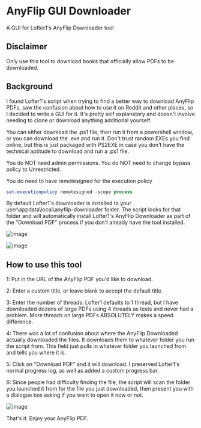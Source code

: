 # AnyFlip GUI Downloader
 A GUI for Lofter1's AnyFlip Downloader tool

 ## Disclaimer

Only use this tool to download books that officially allow PDFs to be downloaded.

## Background

I found Lofter1's script when trying to find a better way to download AnyFlip PDFs, saw  the confusion about how to use it on Reddit and other places, so I decided to write a GUI for it. It's pretty self explanatory and doesn't involve needing to clone or download anything additional yourself.

You can either download the .ps1 file, then run it from a powershell window, or you can download the .exe and run it. Don't trust random EXEs you find online, but this is just packaged with PS2EXE in case you don't have the technical aptitude to download and run a .ps1 file.

You do NOT need admin permissions. You do NOT need to change bypass policy to Unrestricted.

You do need to have remotesigned for the execution policy
```PowerShell
set-executionpolicy remotesigned -scope process
```

By default Lofter1's downloader is installed to your user\appdata\local\anyflip-downloader folder. The script looks for that folder and will automatically install Lofter1's AnyFlip Downloader as part of the "Download PDF" process if you don't already have the tool installed.

![image](https://github.com/user-attachments/assets/98317644-24cc-4f06-8e16-cdcaa1f197c3)

![image](https://github.com/user-attachments/assets/76a45a24-98ab-4e01-95d8-3641e6b812f7)


## How to use this tool

1: Put in the URL of the AnyFlip PDF you'd like to download.

2: Enter a custom title, or leave blank to accept the default title.

3: Enter the number of threads. Lofter1 defaults to 1 thread, but I have downloaded dozens of large PDFs using 4 threads as tests and never had a problem. More threads on large PDFs ABSOLUTELY makes a speed difference.

4: There was a lot of confusion about where the AnyFlip Downloaded actually downloaded the files. It downloads them to whatever folder you run the script from. This field just pulls in whatever folder you launched from and tells you where it is.

5: Click on "Download PDF" and it will download. I preserved Lofter1's normal progress log, as well as added a custom progress bar.

6: Since people had difficulty finding the file, the script will scan the folder you launched it from for the file you just downloaded, then present you with a dialogue box asking if you want to open it now or not.

![image](https://github.com/user-attachments/assets/56217ccd-14dd-4420-99a4-56645bb3ed0f)


That's it. Enjoy your AnyFlip PDF.

